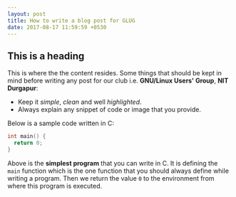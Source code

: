 ```yaml
---
layout: post
title: How to write a blog post for GLUG
date: 2017-08-17 11:59:59 +0530
---
```


## This is a heading
This is where the the content resides. Some things that should be kept in mind
before writing any post for our club i.e. **GNU/Linux Users' Group**, **NIT
Durgapur**:
* Keep it *simple*, *clean* and well *highlighted*.
* Always explain any snippet of code or image that you provide.

Below is a sample code written in C:
```c
int main() {
  return 0;
}
```
Above is the **simplest program** that you can write in C. It is defining the `main`
function which is the one function that you should always define while writing a
program. Then we return the value `0` to the environment from where this program
is executed.
